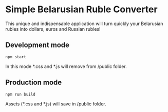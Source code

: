 # Simple Belarusian Ruble Converter

This unique and indispensable application will turn quickly your Belarusian rubles into dollars, euros and Russian rubles!

## Development mode

```
npm start
```

In this mode *.css and *.js will  remove from /public folder.

## Production mode

```
npm run build
```

Assets (*.css and *.js) will save in /public folder.
